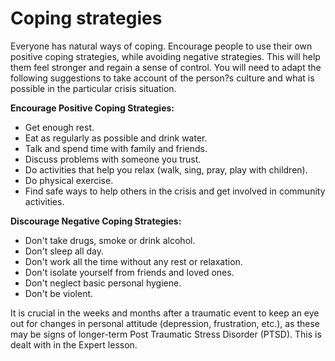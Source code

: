 [Title]: # (Coping strategies)
[Difficulty]: # (Advanced)
[Order]: # (3)

#  Coping strategies

Everyone has natural ways of coping. Encourage people to use their own positive coping strategies, while avoiding negative strategies. This will help them feel stronger and regain a sense of control. You will need to adapt the following suggestions to take account of the person?s culture and what is possible in the particular crisis situation.

**Encourage Positive Coping Strategies:**

*   Get enough rest.
*   Eat as regularly as possible and drink water.
*   Talk and spend time with family and friends.
*   Discuss problems with someone you trust.
*   Do activities that help you relax (walk, sing, pray, play with children).
*   Do physical exercise.
*   Find safe ways to help others in the crisis and get involved in community activities.

**Discourage Negative Coping Strategies:**

*   Don't take drugs, smoke or drink alcohol.
*   Don't sleep all day.
*   Don't work all the time without any rest or relaxation.
*   Don't isolate yourself from friends and loved ones.
*   Don't neglect basic personal hygiene.
*   Don't be violent.

It is crucial in the weeks and months after a traumatic event to keep an eye out for changes in personal attitude (depression, frustration, etc.), as these may be signs of longer-term Post Traumatic Stress Disorder (PTSD). This is dealt with in the Expert lesson.
